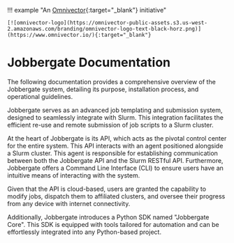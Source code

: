 !!! example "An [Omnivector](https://www.omnivector.io/){:target="\_blank"} initiative"

    [![omnivector-logo](https://omnivector-public-assets.s3.us-west-2.amazonaws.com/branding/omnivector-logo-text-black-horz.png)](https://www.omnivector.io/){:target="_blank"}

# Jobbergate Documentation

The following documentation provides a comprehensive overview of the Jobbergate system, detailing its purpose,
installation process, and operational guidelines.

Jobbergate serves as an advanced job templating and submission system, designed to seamlessly integrate with Slurm. This
integration facilitates the efficient re-use and remote submission of job scripts to a Slurm cluster.

At the heart of Jobbergate is its API, which acts as the pivotal control center for the entire system. This API
interacts with an agent positioned alongside a Slurm cluster. This agent is responsible for establishing communication
between both the Jobbergate API and the Slurm RESTful API. Furthermore, Jobbergate offers a Command Line Interface (CLI)
to ensure users have an intuitive means of interacting with the system.

Given that the API is cloud-based, users are granted the capability to modify jobs, dispatch them to affiliated clusters,
and oversee their progress from any device with internet connectivity.

Additionally, Jobbergate introduces a Python SDK named "Jobbergate Core". This SDK is equipped with tools tailored for
automation and can be effortlessly integrated into any Python-based project.
